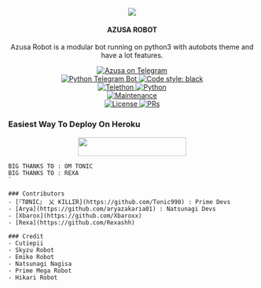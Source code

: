 <p align="center">
  <img src="https://telegra.ph/file/884e6797a14d7430ef5b7.jpg">
</p>

<h4><p align="center"> AZUSA ROBOT </p></h4>

<p align="center">Azusa Robot is a modular bot running on python3 with autobots theme and have a lot features.</p>

<p align="center">
<a href="https://t.me/AzusaxRobot"> <img src="https://img.shields.io/badge/Azusa-Robot-blue?&logo=telegram" alt="Azusa on Telegram" /> </a><br>
<a href="https://python-telegram-bot.org"> <img src="https://img.shields.io/badge/PTB-13.9.0-white?&style=flat-round&logo=github" alt="Python Telegram Bot" /> </a>
<a href="https://github.com/psf/black"><img alt="Code style: black" src="https://img.shields.io/badge/code%20style-black-000000.svg"></a><br>
<a href="https://docs.telethon.dev"> <img src="https://img.shields.io/badge/Telethon-1.24.0-red?&style=flat-round&logo=github" alt="Telethon" /> </a>
<a href="https://docs.python.org"> <img src="https://img.shields.io/badge/Python-3.10.1-purple?&style=flat-round&logo=python" alt="Python" /> </a><br>
<a href="https://GitHub.com/Tonic990/PrimeMega"> <img src="https://img.shields.io/badge/Maintained-Yes-yellow.svg" alt="Maintenance" /> </a><br>
<a href="https://github.com/Tonic990/PrimeMega/blob/main/LICENSE"> <img src="https://img.shields.io/badge/License-GPLv3-blue.svg" alt="License" /> </a>
<a href="https://makeapullrequest.com"> <img src="https://img.shields.io/badge/PRs-Welcome-blue.svg?style=flat-round" alt="PRs" /> </a>
</p>

### Easiest Way To Deploy On Heroku 

<p align="center"><a href="https://telegram.dog/XTZ_HerokuBot?start=emV6YW54MjYvQXp1c2FYUm9ib3QgbWFpbg"> <img src="https://img.shields.io/badge/Deploy%20To%20Herokubot-blue?style=for-the-badge&logo=heroku" width="220" height="38.45"/></a></p>

```
BIG THANKS TO : OM TONIC
BIG THANKS TO : REXA
`

### Contributors
- [『TØNIC』 乂 ₭ILLΣR](https://github.com/Tonic990) : Prime Devs
- [Arya](https://github.com/aryazakaria01) : Natsunagi Devs
- [Xbarox](https://github.com/Xbaroxx)
- [Rexa](https://github.com/Rexashh)

### Credit
- Cutiepii
- Skyzu Robot
- Emiko Robot
- Natsunagi Nagisa
- Prime Mega Robot
- Hikari Robot
